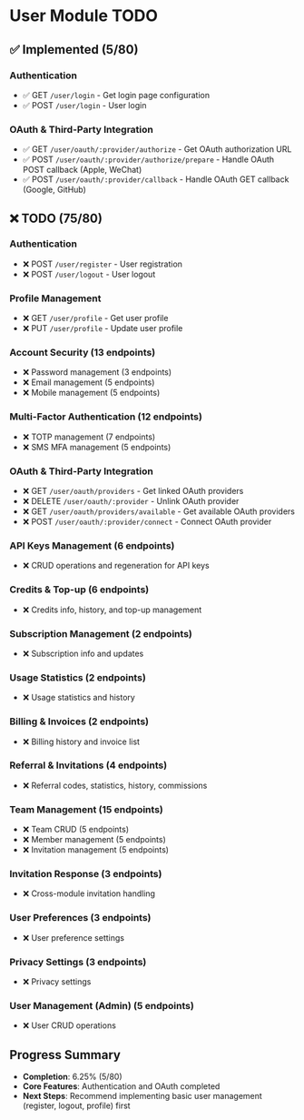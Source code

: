 # User Module TODO

## ✅ Implemented (5/80)

### Authentication

- ✅ GET `/user/login` - Get login page configuration
- ✅ POST `/user/login` - User login

### OAuth & Third-Party Integration

- ✅ GET `/user/oauth/:provider/authorize` - Get OAuth authorization URL
- ✅ POST `/user/oauth/:provider/authorize/prepare` - Handle OAuth POST callback (Apple, WeChat)
- ✅ POST `/user/oauth/:provider/callback` - Handle OAuth GET callback (Google, GitHub)

## ❌ TODO (75/80)

### Authentication

- ❌ POST `/user/register` - User registration
- ❌ POST `/user/logout` - User logout

### Profile Management

- ❌ GET `/user/profile` - Get user profile
- ❌ PUT `/user/profile` - Update user profile

### Account Security (13 endpoints)

- ❌ Password management (3 endpoints)
- ❌ Email management (5 endpoints)
- ❌ Mobile management (5 endpoints)

### Multi-Factor Authentication (12 endpoints)

- ❌ TOTP management (7 endpoints)
- ❌ SMS MFA management (5 endpoints)

### OAuth & Third-Party Integration

- ❌ GET `/user/oauth/providers` - Get linked OAuth providers
- ❌ DELETE `/user/oauth/:provider` - Unlink OAuth provider
- ❌ GET `/user/oauth/providers/available` - Get available OAuth providers
- ❌ POST `/user/oauth/:provider/connect` - Connect OAuth provider

### API Keys Management (6 endpoints)

- ❌ CRUD operations and regeneration for API keys

### Credits & Top-up (6 endpoints)

- ❌ Credits info, history, and top-up management

### Subscription Management (2 endpoints)

- ❌ Subscription info and updates

### Usage Statistics (2 endpoints)

- ❌ Usage statistics and history

### Billing & Invoices (2 endpoints)

- ❌ Billing history and invoice list

### Referral & Invitations (4 endpoints)

- ❌ Referral codes, statistics, history, commissions

### Team Management (15 endpoints)

- ❌ Team CRUD (5 endpoints)
- ❌ Member management (5 endpoints)
- ❌ Invitation management (5 endpoints)

### Invitation Response (3 endpoints)

- ❌ Cross-module invitation handling

### User Preferences (3 endpoints)

- ❌ User preference settings

### Privacy Settings (3 endpoints)

- ❌ Privacy settings

### User Management (Admin) (5 endpoints)

- ❌ User CRUD operations

## Progress Summary

- **Completion**: 6.25% (5/80)
- **Core Features**: Authentication and OAuth completed
- **Next Steps**: Recommend implementing basic user management (register, logout, profile) first
